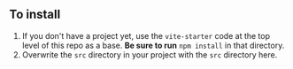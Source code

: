 ## To install

1. If you don't have a project yet, use the `vite-starter` code at the top level of this repo as a base. **Be sure to run** `npm install` in that directory.
1. Overwrite the `src` directory in your project with the `src` directory here.
